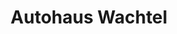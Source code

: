 ---
title: "Autohaus Wachtel"
url: /ebersbach/autohaus-wachtel-grossenhainer-strasse/
shop: Autohaus
---